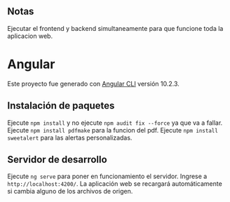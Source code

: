 ## Notas

Ejecutar el frontend y backend simultaneamente para que funcione toda la aplicacion web.

# Angular

Este proyecto fue generado con [Angular CLI](https://github.com/angular/angular-cli) versión 10.2.3.

## Instalación de paquetes

Ejecute `npm install` y no ejecute `npm audit fix --force` ya que va a fallar.
Ejecute `npm install pdfmake` para la funcion del pdf.
Ejecute `npm install sweetalert` para las alertas personalizadas.


## Servidor de desarrollo 

Ejecute `ng serve` para poner en funcionamiento el servidor. Ingrese a `http://localhost:4200/`. La aplicación web se recargará automáticamente si cambia alguno de los archivos de origen.
